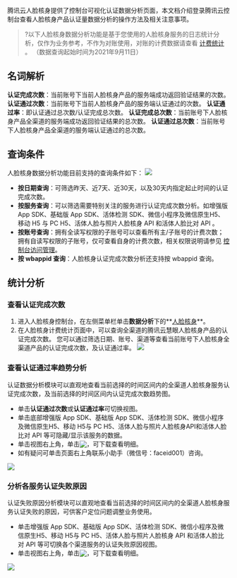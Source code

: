 腾讯云人脸核身提供了控制台可视化认证数据分析页面，本文档介绍登录腾讯云控制台查看人脸核身产品认证量数据分析的操作方法及相关注意事项。
>?以下人脸核身数据分析功能是基于您使用的人脸核身服务的日志统计分析，仅作为业务参考，不作为对账使用，对账的计费数据请查看 [计费统计](https://cloud.tencent.com/document/product/1007/49541) 。 （数据查询起始时间为2021年9月11日）

## 名词解析
**认证完成次数**：当前账号下当前人脸核身产品的服务端成功返回验证结果的次数。
**认证通过次数**：当前账号下当前人脸核身产品的服务端认证通过的次数。
**认证通过率**：即认证通过总次数/认证完成总次数。
**认证完成总次数**：当前账号下人脸核身产品全渠道的服务端成功返回验证结果的总次数。
**认证通过总次数**：当前账号下人脸核身产品全渠道的服务端认证通过的总次数。

## 查询条件
人脸核身数据分析功能目前支持的查询条件如下：
![](https://qcloudimg.tencent-cloud.cn/raw/b9c826f99647685d3a210cf63951c69f.png)

- **按日期查询**：可筛选昨天、近7天、近30天，以及30天内指定起止时间的认证完成次数。
- **按服务查询**：可以筛选需要特别关注的服务进行认证完成次数分析。如增强版 App SDK、基础版 App SDK、活体检测 SDK、微信小程序及微信原生H5、移动 H5 与 PC H5、活体人脸与照片人脸核身 API 和活体人脸比对 API 。
- **按账号查询**：拥有全读写权限的子账号可以查看所有主/子账号的计费次数；拥有自读写权限的子账号，仅可查看自身的计费次数，相关权限说明请参见 [控制台访问管理](https://cloud.tencent.com/document/product/1007/100142)。
- **按 wbappid 查询**：人脸核身认证完成次数分析还支持按 wbappid 查询。


## 统计分析

### 查看认证完成次数

1. 进入人脸核身控制台，在左侧菜单栏单击**数据分析**下的**[人脸核身](https://console.cloud.tencent.com/faceid/analysis)**。
2. 在人脸核身计费统计页面中，可以查询全渠道的腾讯云慧眼人脸核身产品的认证完成次数。
您可以通过筛选日期、账号、渠道等查看当前账号下人脸核身全渠道产品的认证完成次数，及认证通过率。
![](https://qcloudimg.tencent-cloud.cn/raw/16fcc770cd8c75fb83f40c14afc77405.png)


### 查看认证通过率趋势分析
认证数据分析模块可以直观地查看当前选择的时间区间内的全渠道人脸核身服务认证完成次数，及当前选择的时间区间内认证完成次数趋势图。
- 单击**认证通过次数**或**认证通过率**可切换视图。
- 单击底部增强版 App SDK、基础版 App SDK、活体检测 SDK、微信小程序及微信原生H5、移动 H5与 PC H5、活体人脸与照片人脸核身API和活体人脸比对 API 等可隐藏/显示该服务的数据。
- 单击视图右上角，单击<img src="https://main.qcloudimg.com/raw/e421450264489d44d20f11a44e15dfaa.png" style="margin:-3px 0px">，可下载查看明细。 
- 如有疑问可单击页面右上角联系小助手（微信号：faceid001）咨询。

![](https://qcloudimg.tencent-cloud.cn/raw/9041cb9ab951c60af2fd3ae2501a09ee.png)


### 分析各服务认证失败原因

认证失败原因分析模块可以直观地查看当前选择的时间区间内的全渠道人脸核身服务认证失败的原因，可供客户定位问题调整业务使用。
- 单击增强版 App SDK、基础版 App SDK、活体检测 SDK、微信小程序及微信原生H5、移动 H5与 PC H5、活体人脸与照片人脸核身 API 和活体人脸比对 API 等可切换各个渠道服务的认证失败原因视图。
- 单击视图右上角，单击<img src="https://main.qcloudimg.com/raw/e421450264489d44d20f11a44e15dfaa.png" style="margin:-3px 0px">，可下载查看明细。 

![](https://qcloudimg.tencent-cloud.cn/raw/6a5ce55204d203f3906d35b0fa7f4f44.png)

